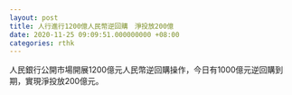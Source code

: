 ```yaml
---
layout: post
title: 人行進行1200億人民幣逆回購　淨投放200億
date: 2020-11-25 09:09:51.000000000 +08:00
categories: rthk
---
```


人民銀行公開市場開展1200億元人民幣逆回購操作，今日有1000億元逆回購到期，實現淨投放200億元。
